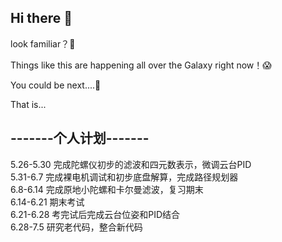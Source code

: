 ## Hi there 👋
look familiar？🤔  

Things like this are happening all over the Galaxy right now！😱  

You could be next....🫵  

That is...  

## -------个人计划-------
5.26-5.30 完成陀螺仪初步的滤波和四元数表示，微调云台PID  
5.31-6.7 完成裸电机调试和初步底盘解算，完成路径规划器  
6.8-6.14 完成原地小陀螺和卡尔曼滤波，复习期末  
6.14-6.21 期末考试  
6.21-6.28 考完试后完成云台位姿和PID结合  
6.28-7.5 研究老代码，整合新代码  
<!--
**moment-NEW/moment-NEW** is a ✨ _special_ ✨ repository because its `README.md` (this file) appears on your GitHub profile.

Here are some ideas to get you started:

- 🔭 I’m currently working on ...
- 🌱 I’m currently learning ...
- 👯 I’m looking to collaborate on ...
- 🤔 I’m looking for help with ...
- 💬 Ask me about ...
- 📫 How to reach me: ...
- 😄 Pronouns: ...
- ⚡ Fun fact: ...
-->
